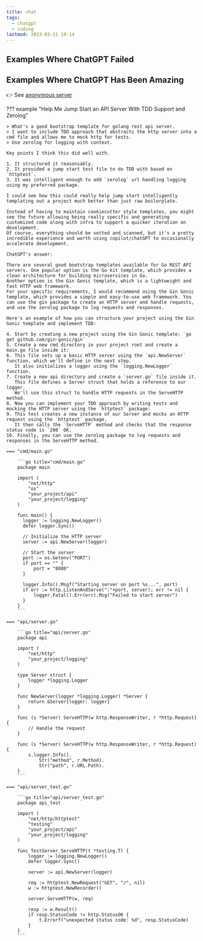 ```yaml
---
title: chat
tags:
  - chatgpt
  - coding
lastmod: 2023-03-21 19:14
---
```



## Examples Where ChatGPT Failed

## Examples Where ChatGPT Has Been Amazing

👉 See [anonymous server](../go/http.md#anonymous-server)

??? example "Help Me Jump Start an API Server With TDD Support and Zerolog"

    > What's a good bootstrap template for golang rest api server.
    > I want to include TDD approach that abstracts the http server into a cmd file and allows me to mock http for tests.
    > Use zerolog for logging with context.

    Key points I think this did well with.

    1. It structured it reasonsably.
    2. It provided a jump start test file to do TDD with based on `httptest`.
    3. It was intelligent enough to add `zerolog` url handling logging using my preferred package.

    I could see how this could really help jump start intelligently templating out a project much better than just raw boilerplate.

    Instead of having to maintain cookiecutter style templates, you might see the future allowing being really specific and generating customized code along with infra to support a quicker iteration on development.
    Of course, everything should be vetted and scanned, but it's a pretty incredible experience and worth using copilot/chatGPT to occasionally accelerate development.

    ChatGPT's answer:

    There are several good bootstrap templates available for Go REST API servers. One popular option is the Go kit template, which provides a clean architecture for building microservices in Go.
    Another option is the Gin Gonic template, which is a lightweight and fast HTTP web framework.
    For your specific requirements, I would recommend using the Gin Gonic template, which provides a simple and easy-to-use web framework. You can use the gin package to create an HTTP server and handle requests, and use the zerolog package to log requests and responses.

    Here's an example of how you can structure your project using the Gin Gonic template and implement TDD:

    4. Start by creating a new project using the Gin Gonic template: `go get github.com/gin-gonic/gin`
    5. Create a new cmd directory in your project root and create a main.go file inside it:
    6. This file sets up a basic HTTP server using the `api.NewServer` function, which we'll define in the next step.
       It also initializes a logger using the `logging.NewLogger` function.
    7. Create a new api directory and create a `server.go` file inside it.
       This file defines a Server struct that holds a reference to our logger.
       We'll use this struct to handle HTTP requests in the ServeHTTP method.
    8. Now you can implement your TDD approach by writing tests and mocking the HTTP server using the `httptest` package:
    9. This test creates a new instance of our Server and mocks an HTTP request using the `httptest` package.
       It then calls the `ServeHTTP` method and checks that the response status code is `200` OK.
    10. Finally, you can use the zerolog package to log requests and responses in the ServeHTTP method.

    === "cmd/main.go"

        ```go title="cmd/main.go"
        package main

        import (
            "net/http"
            "os"
            "your_project/api"
            "your_project/logging"
        )

        func main() {
          logger := logging.NewLogger()
          defer logger.Sync()

          // Initialize the HTTP server
          server := api.NewServer(logger)

          // Start the server
          port := os.Getenv("PORT")
          if port == "" {
              port = "8080"
          }

          logger.Info().Msgf("Starting server on port %s...", port)
          if err := http.ListenAndServe(":"+port, server); err != nil {
              logger.Fatal().Err(err).Msg("Failed to start server")
          }
        }
        ```

    === "api/server.go"

        ```go title="api/server.go"
        package api

        import (
            "net/http"
            "your_project/logging"
        )

        type Server struct {
            logger *logging.Logger
        }

        func NewServer(logger *logging.Logger) *Server {
            return &Server{logger: logger}
        }

        func (s *Server) ServeHTTP(w http.ResponseWriter, r *http.Request) {
            // Handle the request
        }

        func (s *Server) ServeHTTP(w http.ResponseWriter, r *http.Request) {
            s.logger.Info().
                Str("method", r.Method).
                Str("path", r.URL.Path).
        }
        ```

    === "api/server_test.go"

        ```go title="api/server_test.go"
        package api_test

        import (
            "net/http/httptest"
            "testing"
            "your_project/api"
            "your_project/logging"
        )

        func TestServer_ServeHTTP(t *testing.T) {
            logger := logging.NewLogger()
            defer logger.Sync()

            server := api.NewServer(logger)

            req := httptest.NewRequest("GET", "/", nil)
            w := httptest.NewRecorder()

            server.ServeHTTP(w, req)

            resp := w.Result()
            if resp.StatusCode != http.StatusOK {
                t.Errorf("unexpected status code: %d", resp.StatusCode)
            }
        }
        ```

